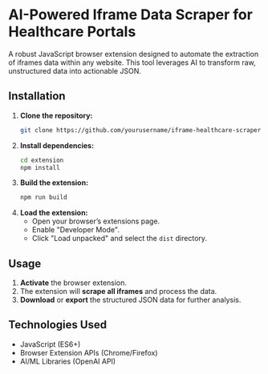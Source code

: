 # AI-Powered Iframe Data Scraper for Healthcare Portals

A robust JavaScript browser extension designed to automate the extraction of iframes data within any website. This tool leverages AI to transform raw, unstructured data into actionable JSON.

## Installation

1. **Clone the repository:**
   ```bash
   git clone https://github.com/yourusername/iframe-healthcare-scraper.git
   ```
2. **Install dependencies:**
   ```bash
   cd extension
   npm install
   ```
3. **Build the extension:**
   ```bash
   npm run build
   ```
4. **Load the extension:**
   - Open your browser’s extensions page.
   - Enable "Developer Mode".
   - Click "Load unpacked" and select the `dist` directory.

## Usage

1. **Activate** the browser extension.
2. The extension will **scrape all iframes** and process the data.
3. **Download** or **export** the structured JSON data for further analysis.

## Technologies Used

- JavaScript (ES6+)
- Browser Extension APIs (Chrome/Firefox)
- AI/ML Libraries (OpenAI API)
